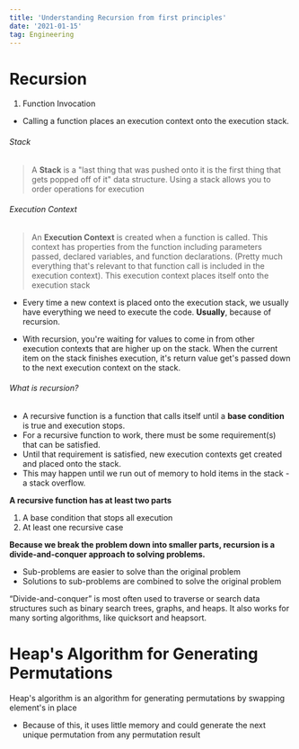 ```yaml
---
title: 'Understanding Recursion from first principles'
date: '2021-01-15'
tag: Engineering
---
```


# Recursion

1. Function Invocation
- Calling a function places an execution context onto the execution stack. 

###### Stack
> A **Stack** is a "last thing that was pushed onto it is the first thing that gets popped off of it" data structure. Using a stack allows you to order operations for execution

###### Execution Context
> An **Execution Context** is created when a function is called. This context has properties from the function including parameters passed, declared variables, and function declarations. (Pretty much everything that's relevant to that function call is included in the execution context). This execution context places itself onto the execution stack

- Every time a new context is placed onto the execution stack, we usually have everything we need to execute the code. __Usually__, because of recursion.

- With recursion, you're waiting for values to come in from other execution contexts that are higher up on the stack. When the current item on the stack finishes execution, it's return value get's passed down to the next execution context on the stack.

###### What is recursion?
- A recursive function is a function that calls itself until a **base condition** is true and execution stops.
- For a recursive function to work, there must be some requirement(s) that can be satisfied.
- Until that requirement is satisfied, new execution contexts get created and placed onto the stack.
- This may happen until we run out of memory to hold items in the stack - a stack overflow.

**A recursive function has at least two parts**
1. A base condition that stops all execution
2. At least one recursive case

**Because we break the problem down into smaller parts, recursion is a divide-and-conquer approach to solving problems.**

- Sub-problems are easier to solve than the original problem
- Solutions to sub-problems are combined to solve the original problem

“Divide-and-conquer” is most often used to traverse or search data structures such as binary search trees, graphs, and heaps. It also works for many sorting algorithms, like quicksort and heapsort.

# Heap's Algorithm for Generating Permutations
Heap's algorithm is an algorithm for generating permutations by swapping element's in place
- Because of this, it uses little memory and could generate the next unique permutation from any permutation result

